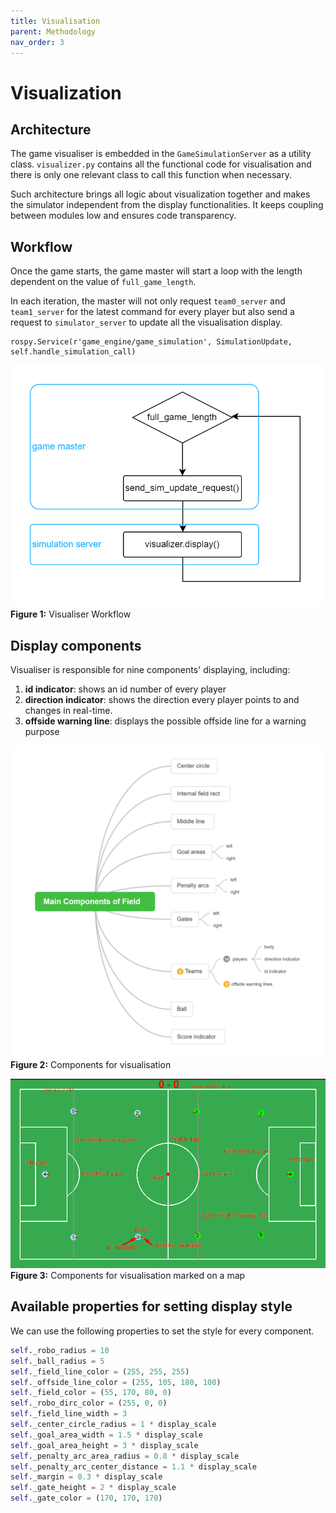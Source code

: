 ```yaml
---
title: Visualisation
parent: Methodology
nav_order: 3
---
```


# Visualization

## Architecture

The game visualiser is embedded in the `GameSimulationServer` as a utility class. `visualizer.py` contains all the functional code for visualisation and there is only one relevant class to call this function when necessary.

Such architecture brings all logic about visualization together and makes the simulator independent from the display functionalities. It keeps coupling between modules low and ensures code transparency.

## Workflow

Once the game starts, the game master will start a loop with the length dependent on the value of `full_game_length`.

In each iteration, the master will not only request `team0_server` and `team1_server` for the latest command for every player but also send a request to `simulator_server` to update all the visualisation display.

```
rospy.Service(r'game_engine/game_simulation', SimulationUpdate, self.handle_simulation_call)
```

![Visualizer workflow](../Figures/visualization_workflow.png)  
**Figure 1:** Visualiser Workflow

## Display components

Visualiser is responsible for nine components' displaying, including:

1. **id indicator**: shows an id number of every player
2. **direction indicator**: shows the direction every player points to and changes in real-time.
3. **offside warning line**: displays the possible offside line for a warning purpose

![Main Components](../Figures/Visualization_main_components_of_field.png)
**Figure 2:** Components for visualisation

![Main Components](../Figures/Visualization_main_component_on_field_map.png)
**Figure 3:** Components for visualisation marked on a map

## Available properties for setting display style

We can use the following properties to set the style for every component.

```python
self._robo_radius = 10
self._ball_radius = 5
self._field_line_color = (255, 255, 255)
self._offside_line_color = (255, 105, 180, 100)
self._field_color = (55, 170, 80, 0)
self._robo_dirc_color = (255, 0, 0)
self._field_line_width = 3
self._center_circle_radius = 1 * display_scale
self._goal_area_width = 1.5 * display_scale
self._goal_area_height = 3 * display_scale
self._penalty_arc_area_radius = 0.8 * display_scale
self._penalty_arc_center_distance = 1.1 * display_scale
self._margin = 0.3 * display_scale
self._gate_height = 2 * display_scale
self._gate_color = (170, 170, 170)
```
